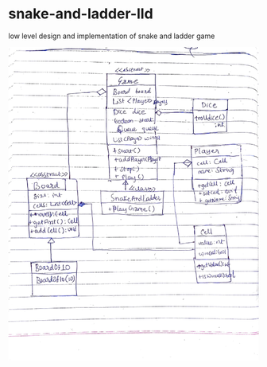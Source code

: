 # snake-and-ladder-lld
low level design and implementation of snake and ladder game

![class-diagram](./sandl%20lld.jpg)
